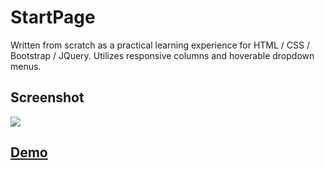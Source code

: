 # StartPage

Written from scratch as a practical learning experience for HTML / CSS / Bootstrap / JQuery. Utilizes responsive columns and hoverable dropdown menus. 

## Screenshot

![](https://i.imgur.com/bkFM5vr.png)

## [Demo](https://thunderbird2678.github.io/StartPage/)
